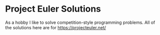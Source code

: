 # Project Euler Solutions

As a hobby I like to solve competition-style programming problems. All of the solutions here are for https://projecteuler.net/
